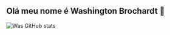 ## Olá meu nome é Washington Brochardt  👋


![Was GitHub stats](https://github-readme-stats.vercel.app/api?username=Washingtonbrochardt&show_icons=true&theme=radical)


